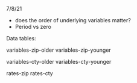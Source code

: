 7/8/21

- does the order of underlying variables matter?
- Period vs zero


Data tables:

variables-zip-older
variables-zip-younger

variables-cty-older
variables-cty-younger

rates-zip
rates-cty

